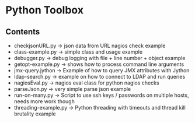 Python Toolbox
====================

Contents
---------------------
* checkjsonURL.py -> json data from URL nagios check example
* class-example.py -> simple class and usage example
* debugger.py -> debug logging with file + line number + object example
* getopt-example.py -> shows how to process command line arguments
* jmx-query.jython -> Example of how to query JMX attributes with Jython
* ldap-search.py -> example on how to connect to LDAP and run queries
* nagiosEval.py -> nagios eval class for python nagios checks
* parseJson.py -> very simple parse json example
* run-on-many.py -> Script to use ssh keys / passwords on multiple hosts, needs more work though
* threading-example.py -> Python threading with timeouts and thread kill brutality example
